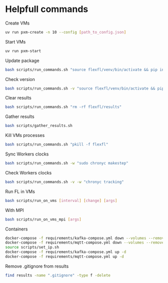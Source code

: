 # Helpfull commands

Create VMs
```bash
uv run pxm-create -n 10 --config [path_to_config.json]
```

Start VMs
```bash
uv run pxm-start
```

Update package
```bash
bash scripts/run_commands.sh "source flexfl/venv/bin/activate && pip install --upgrade flexfl"
```

Check version
```bash
bash scripts/run_commands.sh -v "source flexfl/venv/bin/activate && pip freeze" | grep FlexFL
```

Clear results
```bash
bash scripts/run_commands.sh "rm -rf flexfl/results"
```

Gather results
```bash
bash scripts/gather_results.sh
```

Kill VMs processes
```bash
bash scripts/run_commands.sh "pkill -f flexfl"
```

Sync Workers clocks
```bash
bash scripts/run_commands.sh -w "sudo chronyc makestep"
```

Check Workers clocks
```bash
bash scripts/run_commands.sh -v -w "chronyc tracking"
```

Run FL in VMs
```bash
bash scripts/run_on_vms [interval] [change] [args]
```

With MPI
```bash
bash scripts/run_on_vms_mpi [args]
```

Containers
```bash
docker-compose -f requirements/kafka-compose.yml down --volumes --remove-orphans
docker-compose -f requirements/mqtt-compose.yml down --volumes --remove-orphans
source scripts/set_ip.sh 
docker-compose -f requirements/kafka-compose.yml up -d
docker-compose -f requirements/mqtt-compose.yml up -d
```

Remove .gitignore from results
```bash
find results -name ".gitignore" -type f -delete
```